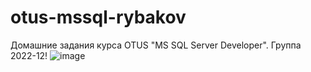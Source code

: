 # otus-mssql-rybakov
Домашние задания курса OTUS "MS SQL Server Developer".
Группа 2022-12!
![image](https://user-images.githubusercontent.com/114771582/193423708-462ac9b0-8512-4ee0-b4bf-b46f29cc93a7.png)
